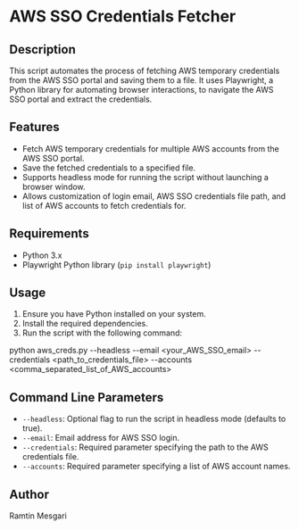 # AWS SSO Credentials Fetcher

## Description
This script automates the process of fetching AWS temporary credentials from the AWS SSO portal and saving them to a file. It uses Playwright, a Python library for automating browser interactions, to navigate the AWS SSO portal and extract the credentials.

## Features
- Fetch AWS temporary credentials for multiple AWS accounts from the AWS SSO portal.
- Save the fetched credentials to a specified file.
- Supports headless mode for running the script without launching a browser window.
- Allows customization of login email, AWS SSO credentials file path, and list of AWS accounts to fetch credentials for.

## Requirements
- Python 3.x
- Playwright Python library (`pip install playwright`)

## Usage
1. Ensure you have Python installed on your system.
2. Install the required dependencies.
3. Run the script with the following command:

python aws_creds.py --headless --email <your_AWS_SSO_email> --credentials <path_to_credentials_file> --accounts <comma_separated_list_of_AWS_accounts>

## Command Line Parameters
- `--headless`: Optional flag to run the script in headless mode (defaults to true).
- `--email`: Email address for AWS SSO login.
- `--credentials`: Required parameter specifying the path to the AWS credentials file.
- `--accounts`: Required parameter specifying a list of AWS account names.

## Author
Ramtin Mesgari